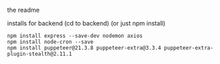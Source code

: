 the readme


installs for backend (cd to backend) (or just npm install)
```
npm install express --save-dev nodemon axios
npm install node-cron --save
npm install puppeteer@21.3.8 puppeteer-extra@3.3.4 puppeteer-extra-plugin-stealth@2.11.1


```
